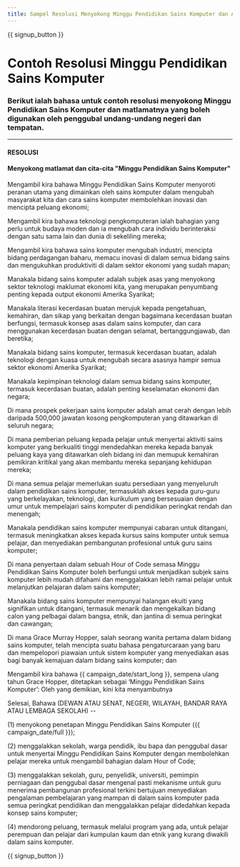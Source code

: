 ```yaml
---
title: Sampel Resolusi Menyokong Minggu Pendidikan Sains Komputer dan Acara Hour of Code
---
```


{{ signup_button }}

# Contoh Resolusi Minggu Pendidikan Sains Komputer 

### Berikut ialah bahasa untuk contoh resolusi menyokong Minggu Pendidikan Sains Komputer dan matlamatnya yang boleh digunakan oleh penggubal undang-undang negeri dan tempatan.

* * *

#### **RESOLUSI**  


#### Menyokong matlamat dan cita-cita "Minggu Pendidikan Sains Komputer"

Mengambil kira bahawa Minggu Pendidikan Sains Komputer menyoroti peranan utama yang dimainkan oleh sains komputer dalam mengubah masyarakat kita dan cara sains komputer membolehkan inovasi dan mencipta peluang ekonomi;

Mengambil kira bahawa teknologi pengkomputeran ialah bahagian yang perlu untuk budaya moden dan ia mengubah cara individu berinteraksi dengan satu sama lain dan dunia di sekeliling mereka;

Mengambil kira bahawa sains komputer mengubah industri, mencipta bidang perdagangan baharu, memacu inovasi di dalam semua bidang sains dan mengukuhkan produktiviti di dalam sektor ekonomi yang sudah mapan;

Manakala bidang sains komputer adalah subjek asas yang menyokong sektor teknologi maklumat ekonomi kita, yang merupakan penyumbang penting kepada output ekonomi Amerika Syarikat;

Manakala literasi kecerdasan buatan merujuk kepada pengetahuan, kemahiran, dan sikap yang berkaitan dengan bagaimana kecerdasan buatan berfungsi, termasuk konsep asas dalam sains komputer, dan cara menggunakan kecerdasan buatan dengan selamat, bertanggungjawab, dan beretika;

Manakala bidang sains komputer, termasuk kecerdasan buatan, adalah teknologi dengan kuasa untuk mengubah secara asasnya hampir semua sektor ekonomi Amerika Syarikat;

Manakala kepimpinan teknologi dalam semua bidang sains komputer, termasuk kecerdasan buatan, adalah penting keselamatan ekonomi dan negara;

Di mana prospek pekerjaan sains komputer adalah amat cerah dengan lebih daripada 500,000 jawatan kosong pengkomputeran yang ditawarkan di seluruh negara;

Di mana pemberian peluang kepada pelajar untuk menyertai aktiviti sains komputer yang berkualiti tinggi mendedahkan mereka kepada banyak peluang kaya yang ditawarkan oleh bidang ini dan memupuk kemahiran pemikiran kritikal yang akan membantu mereka sepanjang kehidupan mereka;

Di mana semua pelajar memerlukan suatu persediaan yang menyeluruh dalam pendidikan sains komputer, termasuklah akses kepada guru-guru yang berkelayakan, teknologi, dan kurikulum yang bersesuaian dengan umur untuk mempelajari sains komputer di pendidikan peringkat rendah dan menengah;

Manakala pendidikan sains komputer mempunyai cabaran untuk ditangani, termasuk meningkatkan akses kepada kursus sains komputer untuk semua pelajar, dan menyediakan pembangunan profesional untuk guru sains komputer;

Di mana penyertaan dalam sebuah Hour of Code semasa Minggu Pendidikan Sains Komputer boleh berfungsi untuk menjadikan subjek sains komputer lebih mudah difahami dan menggalakkan lebih ramai pelajar untuk melanjutkan pelajaran dalam sains komputer;

Manakala bidang sains komputer mempunyai halangan ekuiti yang signifikan untuk ditangani, termasuk menarik dan mengekalkan bidang calon yang pelbagai dalam bangsa, etnik, dan jantina di semua peringkat dan cawangan;

Di mana Grace Murray Hopper, salah seorang wanita pertama dalam bidang sains komputer, telah mencipta suatu bahasa pengaturcaraan yang baru dan mempelopori piawaian untuk sistem komputer yang menyediakan asas bagi banyak kemajuan dalam bidang sains komputer; dan

Mengambil kira bahawa {{ campaign_date/start_long }}, sempena ulang tahun Grace Hopper, ditetapkan sebagai ‘Minggu Pendidikan Sains Komputer’: Oleh yang demikian, kini kita menyambutnya <br />

Selesai, Bahawa (DEWAN ATAU SENAT, NEGERI, WILAYAH, BANDAR RAYA ATAU LEMBAGA SEKOLAH) --

(1) menyokong penetapan Minggu Pendidikan Sains Komputer ({{ campaign_date/full }});

(2) menggalakkan sekolah, warga pendidik, ibu bapa dan penggubal dasar untuk menyertai Minggu Pendidikan Sains Komputer dengan membolehkan pelajar mereka untuk mengambil bahagian dalam Hour of Code;

(3) menggalakkan sekolah, guru, penyelidik, universiti, pemimpin perniagaan dan penggubal dasar mengenal pasti mekanisme untuk guru menerima pembangunan profesional terkini bertujuan menyediakan pengalaman pembelajaran yang mampan di dalam sains komputer pada semua peringkat pendidikan dan menggalakkan pelajar didedahkan kepada konsep sains komputer;

(4) mendorong peluang, termasuk melalui program yang ada, untuk pelajar perempuan dan pelajar dari kumpulan kaum dan etnik yang kurang diwakili dalam sains komputer.

{{ signup_button }}